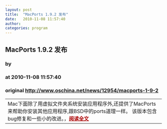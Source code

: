 ```yaml
---
layout: post
title:  "MacPorts 1.9.2 发布"
date:   2010-11-08 11:57:40
author: 
categories: program
---
```


## MacPorts 1.9.2 发布
### by 
### at 2010-11-08 11:57:40
### original <http://www.oschina.net/news/12954/macports-1-9-2>

<table width="100%"><tr>
						<td valign="top">Mac下面除了用虚拟文件夹系统安装应用程序外,还提供了MacPorts 来帮助你安装其他应用程序,跟BSD中的ports道理一样。 该版本包含bug修复和一些小的改进。，<a href="http://www.oschina.net/news/12954/macports-1-9-2?from=rss" style="font-weight:bold;color:#a00">阅读全文</a></td>
			</tr></table>